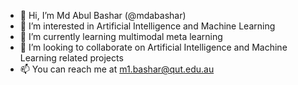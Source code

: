 - 👋 Hi, I’m Md Abul Bashar (@mdabashar)
- 👀 I’m interested in Artificial Intelligence and Machine Learning
- 🌱 I’m currently learning multimodal meta learning
- 💞️ I’m looking to collaborate on Artificial Intelligence and Machine Learning related projects
- 📫 You can reach me at m1.bashar@qut.edu.au

<!---
mdabashar/mdabashar is a ✨ special ✨ repository because its `README.md` (this file) appears on your GitHub profile.
You can click the Preview link to take a look at your changes.
--->
